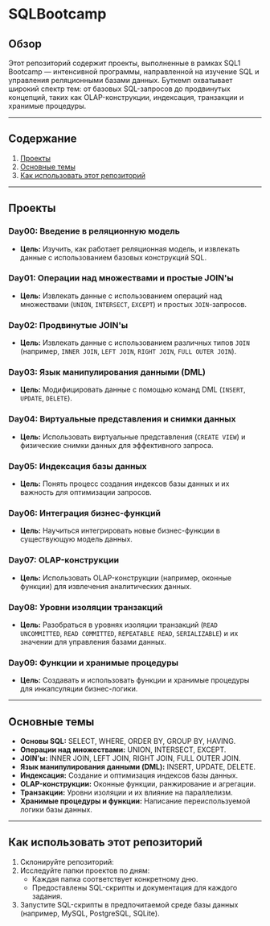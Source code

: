 # SQLBootcamp

## **Обзор**
Этот репозиторий содержит проекты, выполненные в рамках SQL1 Bootcamp — интенсивной программы, направленной на изучение SQL и управления реляционными базами данных. Буткемп охватывает широкий спектр тем: от базовых SQL-запросов до продвинутых концепций, таких как OLAP-конструкции, индексация, транзакции и хранимые процедуры.

---

## **Содержание**
1. [Проекты](#проекты)
2. [Основные темы](#основные-темы)
3. [Как использовать этот репозиторий](#как-использовать-этот-репозиторий)

---

## **Проекты**

### **Day00: Введение в реляционную модель**
- **Цель:** Изучить, как работает реляционная модель, и извлекать данные с использованием базовых конструкций SQL.

### **Day01: Операции над множествами и простые JOIN'ы**
- **Цель:** Извлекать данные с использованием операций над множествами (`UNION`, `INTERSECT`, `EXCEPT`) и простых `JOIN`-запросов.

### **Day02: Продвинутые JOIN'ы**
- **Цель:** Извлекать данные с использованием различных типов `JOIN` (например, `INNER JOIN`, `LEFT JOIN`, `RIGHT JOIN`, `FULL OUTER JOIN`).

### **Day03: Язык манипулирования данными (DML)**
- **Цель:** Модифицировать данные с помощью команд DML (`INSERT`, `UPDATE`, `DELETE`).

### **Day04: Виртуальные представления и снимки данных**
- **Цель:** Использовать виртуальные представления (`CREATE VIEW`) и физические снимки данных для эффективного запроса.

### **Day05: Индексация базы данных**
- **Цель:** Понять процесс создания индексов базы данных и их важность для оптимизации запросов.

### **Day06: Интеграция бизнес-функций**
- **Цель:** Научиться интегрировать новые бизнес-функции в существующую модель данных.

### **Day07: OLAP-конструкции**
- **Цель:** Использовать OLAP-конструкции (например, оконные функции) для извлечения аналитических данных.

### **Day08: Уровни изоляции транзакций**
- **Цель:** Разобраться в уровнях изоляции транзакций (`READ UNCOMMITTED`, `READ COMMITTED`, `REPEATABLE READ`, `SERIALIZABLE`) и их значении для управления базами данных.

### **Day09: Функции и хранимые процедуры**
- **Цель:** Создавать и использовать функции и хранимые процедуры для инкапсуляции бизнес-логики.

---

## **Основные темы**
- **Основы SQL:** SELECT, WHERE, ORDER BY, GROUP BY, HAVING.
- **Операции над множествами:** UNION, INTERSECT, EXCEPT.
- **JOIN'ы:** INNER JOIN, LEFT JOIN, RIGHT JOIN, FULL OUTER JOIN.
- **Язык манипулирования данными (DML):** INSERT, UPDATE, DELETE.
- **Индексация:** Создание и оптимизация индексов базы данных.
- **OLAP-конструкции:** Оконные функции, ранжирование и агрегации.
- **Транзакции:** Уровни изоляции и их влияние на параллелизм.
- **Хранимые процедуры и функции:** Написание переиспользуемой логики базы данных.

---

## **Как использовать этот репозиторий**
1. Склонируйте репозиторий:
2. Исследуйте папки проектов по дням:
   - Каждая папка соответствует конкретному дню.
   - Предоставлены SQL-скрипты и документация для каждого задания.
3. Запустите SQL-скрипты в предпочитаемой среде базы данных (например, MySQL, PostgreSQL, SQLite).


